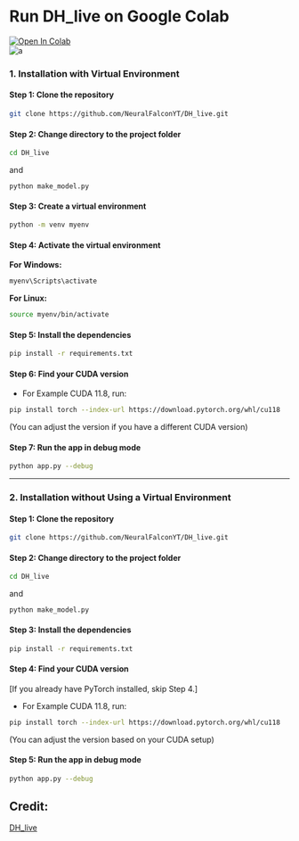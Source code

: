 # Run DH_live on Google Colab
[![Open In Colab](https://colab.research.google.com/assets/colab-badge.svg)](https://colab.research.google.com/github/NeuralFalconYT/DH_Live_Colab/blob/main/DH_live-Colab.ipynb)<br>
![a](https://github.com/user-attachments/assets/aa310fd4-4e30-4112-9443-3dd6ac4ce284)


### **1. Installation with Virtual Environment**

#### **Step 1: Clone the repository**
```bash
git clone https://github.com/NeuralFalconYT/DH_live.git
```

#### **Step 2: Change directory to the project folder**
```bash
cd DH_live
```
and 
```
python make_model.py
```

#### **Step 3: Create a virtual environment**
```bash
python -m venv myenv
```

#### **Step 4: Activate the virtual environment**

**For Windows:**
```bash
myenv\Scripts\activate
```

**For Linux:**
```bash
source myenv/bin/activate
```

#### **Step 5: Install the dependencies**
```bash
pip install -r requirements.txt
```

#### **Step 6: Find your CUDA version**

- For Example CUDA 11.8, run:
```bash
pip install torch --index-url https://download.pytorch.org/whl/cu118
```
(You can adjust the version if you have a different CUDA version)

#### **Step 7: Run the app in debug mode**
```bash
python app.py --debug
```

---

### **2. Installation without Using a Virtual Environment**

#### **Step 1: Clone the repository**
```bash
git clone https://github.com/NeuralFalconYT/DH_live.git
```

#### **Step 2: Change directory to the project folder**
```bash
cd DH_live
```
and 
```
python make_model.py
```

#### **Step 3: Install the dependencies**
```bash
pip install -r requirements.txt
```

#### **Step 4: Find your CUDA version**
[If you already have PyTorch installed, skip Step 4.]
- For Example CUDA 11.8, run:
```bash
pip install torch --index-url https://download.pytorch.org/whl/cu118
```
(You can adjust the version based on your CUDA setup)

#### **Step 5: Run the app in debug mode**
```bash
python app.py --debug
```
## Credit:
[DH_live](https://github.com/kleinlee/DH_live)
